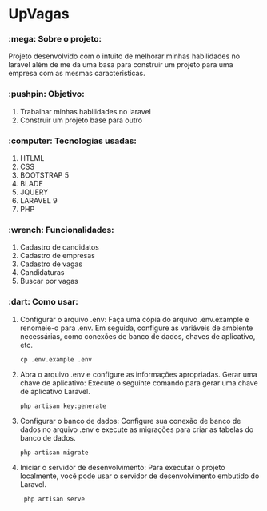 # UpVagas

<h3>:mega: Sobre o projeto: </h3>
<p>Projeto desenvolvido com o intuito de melhorar minhas habilidades no laravel além de me da uma basa para construir um projeto para uma empresa com as mesmas caracteristicas.</p>

<h3>:pushpin: Objetivo: </h3>
<ol>
  <li>Trabalhar minhas habilidades no laravel</li>
  <li>Construir um projeto base para outro</li>
</ol>

<h3>:computer: Tecnologias usadas: </h3>
<ol>
  <li>HTLML</li>
  <li>CSS</li>
  <li>BOOTSTRAP 5</li>
  <li>BLADE</li>
  <li>JQUERY</li>
  <li>LARAVEL 9</li>
  <li>PHP</li>
</ol>

<h3>:wrench: Funcionalidades: </h3>
<ol>
  <li>Cadastro de candidatos</li>
  <li>Cadastro de empresas</li>
  <li>Cadastro de vagas</li>
  <li>Candidaturas</li>
  <li>Buscar por vagas</li>
  
</ol>

<h3>:dart: Como usar:</h3>
<ol>
  <li>Configurar o arquivo .env: Faça uma cópia do arquivo .env.example e renomeie-o para .env. Em seguida, configure as variáveis de ambiente necessárias, como conexões de banco de dados, chaves de aplicativo, etc.</li>
  
 
    cp .env.example .env
    
  <li>Abra o arquivo .env e configure as informações apropriadas. Gerar uma chave de aplicativo: Execute o seguinte comando para gerar uma chave de aplicativo Laravel.</li>

    
    php artisan key:generate

  <li>Configurar o banco de dados: Configure sua conexão de banco de dados no arquivo .env e execute as migrações para criar as tabelas do banco de dados.</li>
  

    php artisan migrate

 
 <li>Iniciar o servidor de desenvolvimento: Para executar o projeto localmente, você pode usar o servidor de desenvolvimento embutido do Laravel.</li>

     php artisan serve


</ol>






